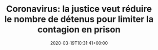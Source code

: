 ---
isIndex: false
title: "Coronavirus: la justice veut réduire le nombre de détenus pour limiter la contagion en prison"
date: 2020-03-19T10:31:41+00:00
publications_concerned:
  - morgane-le-hir
press:
  title: Le Parisien
  url: http://www.leparisien.fr/faits-divers/coronavirus-la-justice-veut-reduire-le-nombre-de-detenus-pour-limiter-la-contagion-en-prison-19-03-2020-8283822.php
---